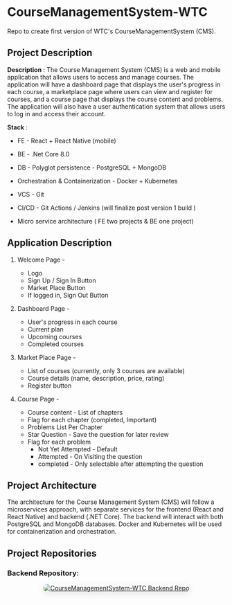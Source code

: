 # CourseManagementSystem-WTC
Repo to create first version of WTC's CourseManagementSystem (CMS).

## Project Description

**Description** : 
    The Course Management System (CMS) is a web and mobile application that allows users to access and manage courses. 
    The application will have a dashboard page that displays the user's progress in each course, a marketplace page where users can view and register for courses, and a course page that displays the course content and problems. 
    The application will also have a user authentication system that allows users to log in and access their account.

**Stack** : 

- FE - React + React Native (mobile)

- BE - .Net Core 8.0

- DB - Polyglot persistence - PostgreSQL + MongoDB

- Orchestration & Containerization - Docker + Kubernetes

- VCS - Git

- CI/CD - Git Actions / Jenkins (will finalize post version 1 build ) 

- Micro service architecture ( FE two projects & BE one project) 

## Application Description

1. Welcome Page - 
	- Logo
	- Sign Up / Sign In Button
	- Market Place Button
	- If logged in, Sign Out Button

2. Dashboard Page - 
	- User's progress in each course
	- Current plan
	- Upcoming courses
	- Completed courses

4. Market Place Page - 
	- List of courses (currently, only 3 courses are available)
	- Course details (name, description, price, rating)
	- Register button

5. Course Page - 
	- Course content - List of chapters
	- Flag for each chapter (completed, Important)
	- Problems List Per Chapter
	- Star Question - Save the question for later review
	- Flag for each problem 
		- Not Yet Attempted - Default
		- Attempted - On Visiting the question
		- completed - Only selectable after attempting the question 

## Project Architecture

The architecture for the Course Management System (CMS) will follow a microservices approach, with separate services for the frontend (React and React Native) and backend (.NET Core). The backend will interact with both PostgreSQL and MongoDB databases. Docker and Kubernetes will be used for containerization and orchestration.

## Project Repositories

### Backend Repository:

<div align="center">
  <a href="https://github.com/SaiGopal-Challa/WTC_CMS_BE">
    <img src="https://github-readme-stats.vercel.app/api/pin/?username=SaiGopal-Challa&repo=WTC_CMS_BE&theme=radical" alt="CourseManagementSystem-WTC Backend Repo" style="border-radius: 10px; box-shadow: 0 5px 15px rgba(0, 0, 0, 0.1);"/>
  </a>
</div>


